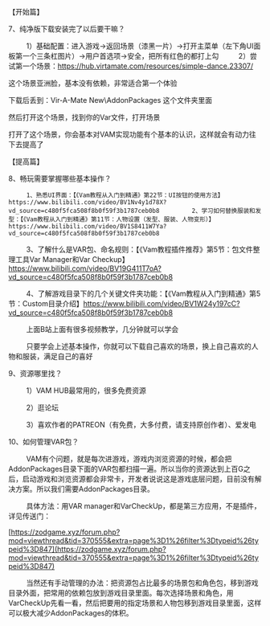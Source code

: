 【开始篇】

7、纯净版下载安装完了以后要干嘛？

         1）基础配置：进入游戏→返回场景（漆黑一片）→打开主菜单（左下角UI面板第一个三条杠图片）→用户首选项→安全，把所有红色的都打上勾
         2）尝试第一个场景：https://hub.virtamate.com/resources/simple-dance.23307/

这个场景亚洲脸，基本没有依赖，非常适合第一个体验

下载后丢到：Vir-A-Mate New\AddonPackages 这个文件夹里面

然后打开这个场景，找到你的Var文件，打开场景

打开了这个场景，你会基本对VAM实现功能有个基本的认识，这样就会有动力往下去提高了

【提高篇】

8、畅玩需要掌握哪些基本操作？

		 1、熟悉UI界面：【《Vam教程从入门到精通》第22节：UI按钮的使用方法】https://www.bilibili.com/video/BV1Nv4y1d78X?vd_source=c480f5fca508f8b0f59f3b1787ceb0b8         2、学习如何替换服装和发型：【《Vam教程从入门到精通》第11节：人物设置（发型、服装、人物变形）】https://www.bilibili.com/video/BV1S8411W7Ya?vd_source=c480f5fca508f8b0f59f3b1787ceb0b8
         3、了解什么是VAR包、命名规则：【《Vam教程插件推荐》第5节：包文件整理工具Var Manager和Var Checkup】https://www.bilibili.com/video/BV19G411T7oA?vd_source=c480f5fca508f8b0f59f3b1787ceb0b8

         4、了解游戏目录下的几个关键文件夹功能：【《Vam教程从入门到精通》第5节：Custom目录介绍】https://www.bilibili.com/video/BV1W24y197cC?vd_source=c480f5fca508f8b0f59f3b1787ceb0b8

         上面B站上面有很多视频教学，几分钟就可以学会

         只要学会上述基本操作，你就可以下载自己喜欢的场景，换上自己喜欢的人物和服装，满足自己的喜好

  

  

  

9、资源哪里找？

         1）VAM HUB最常用的，很多免费资源

         2）逛论坛

         3）喜欢作者的PATREON（有免费，大多付费，请支持原创作者）、爱发电

  

10、如何管理VAR包？

         VAM有个问题，就是每次进游戏，游戏内浏览资源的时候，都会把AddonPackages目录下面的VAR包都扫描一遍。所以当你的资源达到上百G之后，启动游戏和浏览资源都会非常卡，开发者说说这是游戏底层问题，目前没有解决方案。所以我们需要AddonPackages目录。

         具体方法：用VAR manager和VarCheckUp，都是第三方应用，不是插件，详见传送门：

[https://zodgame.xyz/forum.php?mod=viewthread&tid=370555&extra=page%3D1%26filter%3Dtypeid%26typeid%3D847](https://zodgame.xyz/forum.php?mod=viewthread&tid=370555&extra=page%3D1%26filter%3Dtypeid%26typeid%3D847)

         当然还有手动管理的办法：把资源包占比最多的场景包和角色包，移到游戏目录外面，把常用的依赖包放到游戏目录里面。每次选择场景和角色，用VarCheckUp先看一看，然后把要用的指定场景和人物包移到游戏目录里面，这样可以极大减少AddonPackages的体积。